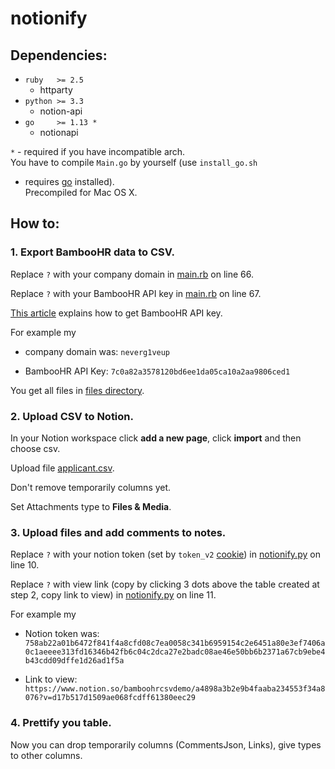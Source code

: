 # notionify

## Dependencies:
- `ruby   >= 2.5`
    + httparty
- `python >= 3.3`
    + notion-api
- `go     >= 1.13 *`
    + notionapi

`*` - required if you have incompatible arch.\
You have to compile `Main.go` by yourself (use `install_go.sh`
- requires [go](https://golang.org/dl/) installed).\
Precompiled for Mac OS X.

## How to:
### 1. Export BambooHR data to CSV.
Replace `?` with your company domain in [main.rb](app/main.rb) on line 66.

Replace `?` with your BambooHR API key in [main.rb](app/main.rb) on line 67.

[This article](https://help.quantumworkplace.com/creating-a-bamboohr-api-key-for-integration)
explains how to get BambooHR API key.

For example my

- company domain was:
`neverg1veup`

- BambooHR API Key:
`7c0a82a3578120bd6ee1da05ca10a2aa9806ced1`

You get all files in [files directory](files).

### 2. Upload CSV to Notion.
In your Notion workspace click __add a new page__, click __import__ and then choose csv.

Upload file [applicant.csv](files/Applicant.csv).

Don't remove temporarily columns yet.

Set Attachments type to **Files & Media**.

### 3. Upload files and add comments to notes.
Replace `?` with your notion token (set by `token_v2` [cookie](https://www.notion.so))
in [notionify.py](notionify.py) on line 10.

Replace `?` with view link (copy by clicking 3 dots above the table created at step 2, copy link to view)
in [notionify.py](notionify.py) on line 11.

For example my

- Notion token was:
`758ab22a01b6472f841f4a8cfd08c7ea0058c341b6959154c2e6451a80e3ef7406a0c1aeeee313fd16346b42fb6c04c2dca27e2badc08ae46e50bb6b2371a67cb9ebe4b43cdd09dffe1d26ad1f5a`

- Link to view:
`https://www.notion.so/bamboohrcsvdemo/a4898a3b2e9b4faaba234553f34a8076?v=d17b517d1509ae068fcdff61380eec29`

### 4. Prettify you table.
Now you can drop temporarily columns (CommentsJson, Links), give types to other columns.
